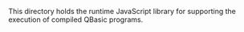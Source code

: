 
This directory holds the runtime JavaScript library for supporting the
execution of compiled QBasic programs.
